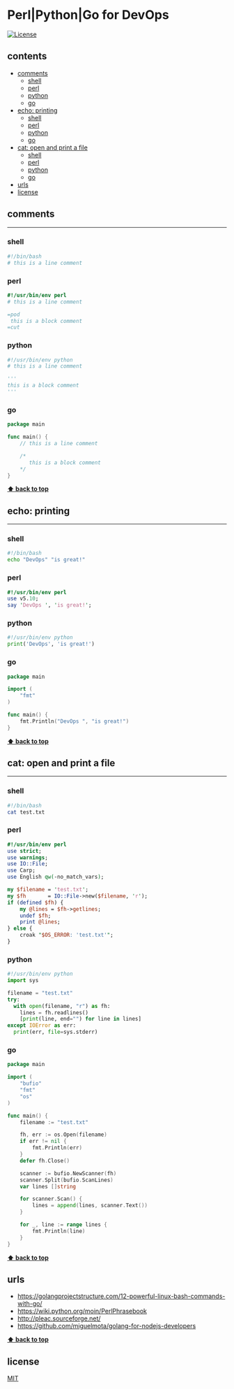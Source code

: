 
# Perl|Python|Go for DevOps

[![License](http://img.shields.io/badge/license-MIT-blue.svg)](LICENSE)

<!-- START doctoc generated TOC please keep comment here to allow auto update -->
<!-- DON'T EDIT THIS SECTION, INSTEAD RE-RUN doctoc TO UPDATE -->
## contents

- [comments](#comments)
  - [shell](#shell)
  - [perl](#perl)
  - [python](#python)
  - [go](#go)
- [echo: printing](#echo-printing)
  - [shell](#shell-1)
  - [perl](#perl-1)
  - [python](#python-1)
  - [go](#go-1)
- [cat: open and print a file](#cat-open-and-print-a-file)
  - [shell](#shell-2)
  - [perl](#perl-2)
  - [python](#python-2)
  - [go](#go-2)
- [urls](#urls)
- [license](#license)

<!-- END doctoc generated TOC please keep comment here to allow auto update -->

## comments

---

### shell

```bash
#!/bin/bash
# this is a line comment
```

### perl

```perl
#!/usr/bin/env perl
# this is a line comment

=pod
 this is a block comment
=cut
```

### python

```python
#!/usr/bin/env python
# this is a line comment

'''
this is a block comment
'''
```

### go

```go
package main

func main() {
	// this is a line comment

	/*
	   this is a block comment
	*/
}
```

**[⬆ back to top](#contents)**

## echo: printing

---

### shell

```bash
#!/bin/bash
echo "DevOps" "is great!"
```

### perl

```perl
#!/usr/bin/env perl
use v5.10;
say 'DevOps ', 'is great!';
```

### python

```python
#!/usr/bin/env python
print('DevOps', 'is great!')
```

### go

```go
package main

import (
	"fmt"
)

func main() {
	fmt.Println("DevOps ", "is great!")
}
```

**[⬆ back to top](#contents)**

## cat: open and print a file

---

### shell

```bash
#!/bin/bash
cat test.txt
```

### perl

```perl
#!/usr/bin/env perl
use strict;
use warnings;
use IO::File;
use Carp;
use English qw(-no_match_vars);

my $filename = 'test.txt';
my $fh       = IO::File->new($filename, 'r');
if (defined $fh) {
    my @lines = $fh->getlines;
    undef $fh;
    print @lines;
} else {
    croak "$OS_ERROR: 'test.txt'";
}
```

### python

```python
#!/usr/bin/env python
import sys

filename = "test.txt"
try:
  with open(filename, "r") as fh:
    lines = fh.readlines()
    [print(line, end="") for line in lines]
except IOError as err:
  print(err, file=sys.stderr)
```

### go

```go
package main

import (
	"bufio"
	"fmt"
	"os"
)

func main() {
	filename := "test.txt"

	fh, err := os.Open(filename)
	if err != nil {
		fmt.Println(err)
	}
	defer fh.Close()

	scanner := bufio.NewScanner(fh)
	scanner.Split(bufio.ScanLines)
	var lines []string

	for scanner.Scan() {
		lines = append(lines, scanner.Text())
	}

	for _, line := range lines {
		fmt.Println(line)
	}
}
```

**[⬆ back to top](#contents)**

## urls

- <https://golangprojectstructure.com/12-powerful-linux-bash-commands-with-go/>
- <https://wiki.python.org/moin/PerlPhrasebook>
- <http://pleac.sourceforge.net/>
- <https://github.com/miguelmota/golang-for-nodejs-developers>

**[⬆ back to top](#contents)**

## license

[MIT](LICENSE)
